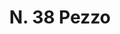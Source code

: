 ---
title: "N. 38 Pezzo"
permalink: "/edition/plant038/"
plant-name: "N. 38"
plant-number: "038"
plant-xml: "/assets/xml/plant038.xml"
plant-img1: "/assets/img/plant038_verso.jpg"
plant-img2: "/assets/img/plant038.jpg"
plant-title: "N. 38 Pezzo"
plant-taxon-link: "http://www.worldfloraonline.org/taxon/wfo-0000482527"
plant-taxon-content: "[Picea excelsa Lk.]"
layout: single-xml
---